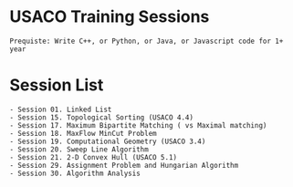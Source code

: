 # USACO Training Sessions
    Prequiste: Write C++, or Python, or Java, or Javascript code for 1+ year

# Session List
    - Session 01. Linked List
    - Session 15. Topological Sorting (USACO 4.4) 
    - Session 17. Maximum Bipartite Matching ( vs Maximal matching)
    - Session 18. MaxFlow MinCut Problem
    - Session 19. Computational Geometry (USACO 3.4)
    - Session 20. Sweep Line Algorithm
    - Session 21. 2-D Convex Hull (USACO 5.1)
    - Session 29. Assignment Problem and Hungarian Algorithm
    - Session 30. Algorithm Analysis
